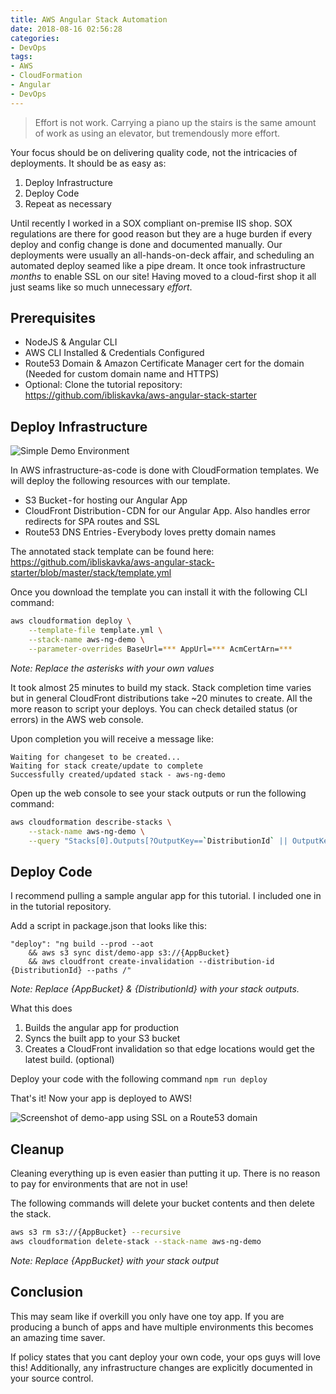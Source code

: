 ```yaml
---
title: AWS Angular Stack Automation
date: 2018-08-16 02:56:28
categories:
- DevOps
tags:
- AWS
- CloudFormation
- Angular
- DevOps
---
```


> Effort is not work. Carrying a piano up the stairs is the same amount of work as using an elevator, but tremendously more effort.

Your focus should be on delivering quality code, not the intricacies of deployments. It should be as easy as:

1. Deploy Infrastructure
2. Deploy Code
3. Repeat as necessary

<!-- more -->

Until recently I worked in a SOX compliant on-premise IIS shop. SOX regulations are there for good reason but they are a huge burden if every deploy and config change is done and documented manually. Our deployments were usually an all-hands-on-deck affair, and scheduling an automated deploy seamed like a pipe dream. It once took infrastructure _months_ to enable SSL on our site! Having moved to a cloud-first shop it all just seams like so much unnecessary _effort_.

## Prerequisites

* NodeJS & Angular CLI
* AWS CLI Installed & Credentials Configured
* Route53 Domain & Amazon Certificate Manager cert for the domain
(Needed for custom domain name and HTTPS)
* Optional: Clone the tutorial repository:
https://github.com/ibliskavka/aws-angular-stack-starter

## Deploy Infrastructure

![Simple Demo Environment](Environment-Diagram.png)

In AWS infrastructure-as-code is done with CloudFormation templates. We will deploy the following resources with our template.

* S3 Bucket - for hosting our Angular App
* CloudFront Distribution - CDN for our Angular App. Also handles error redirects for SPA routes and SSL
* Route53 DNS Entries - Everybody loves pretty domain names

The annotated stack template can be found here:
https://github.com/ibliskavka/aws-angular-stack-starter/blob/master/stack/template.yml

Once you download the template you can install it with the following CLI command:

```bash
aws cloudformation deploy \
    --template-file template.yml \
    --stack-name aws-ng-demo \
    --parameter-overrides BaseUrl=*** AppUrl=*** AcmCertArn=***
```

_Note: Replace the asterisks with your own values_

It took almost 25 minutes to build my stack. Stack completion time varies but in general CloudFront distributions take ~20 minutes to create. All the more reason to script your deploys. You can check detailed status (or errors) in the AWS web console.

Upon completion you will receive a message like:

```
Waiting for changeset to be created...
Waiting for stack create/update to complete
Successfully created/updated stack - aws-ng-demo
```

Open up the web console to see your stack outputs or run the following command:

```bash
aws cloudformation describe-stacks \
    --stack-name aws-ng-demo \
    --query "Stacks[0].Outputs[?OutputKey==`DistributionId` || OutputKey==`AppBucket`]"
```

## Deploy Code
I recommend pulling a sample angular app for this tutorial. I included one in in the tutorial repository.

Add a script in package.json that looks like this:

```
"deploy": "ng build --prod --aot 
    && aws s3 sync dist/demo-app s3://{AppBucket} 
    && aws cloudfront create-invalidation --distribution-id {DistributionId} --paths /"
```

_Note: Replace {AppBucket} & {DistributionId} with your stack outputs._

What this does
1. Builds the angular app for production
2. Syncs the built app to your S3 bucket
3. Creates a CloudFront invalidation so that edge locations would get the latest build. (optional)

Deploy your code with the following command
`npm run deploy`

That's it! Now your app is deployed to AWS!

![Screenshot of demo-app using SSL on a Route53 domain](Deployed.png)

## Cleanup
Cleaning everything up is even easier than putting it up. There is no reason to pay for environments that are not in use!

The following commands will delete your bucket contents and then delete the stack.

```bash
aws s3 rm s3://{AppBucket} --recursive
aws cloudformation delete-stack --stack-name aws-ng-demo
```

_Note: Replace {AppBucket} with your stack output_

## Conclusion

This may seam like if overkill you only have one toy app. If you are producing a bunch of apps and have multiple environments this becomes an amazing time saver.

If policy states that you cant deploy your own code, your ops guys will love this! Additionally, any infrastructure changes are explicitly documented in your source control.
